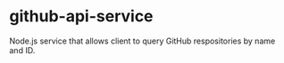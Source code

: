 # github-api-service
Node.js service that allows client to query GitHub respositories by name and ID.
